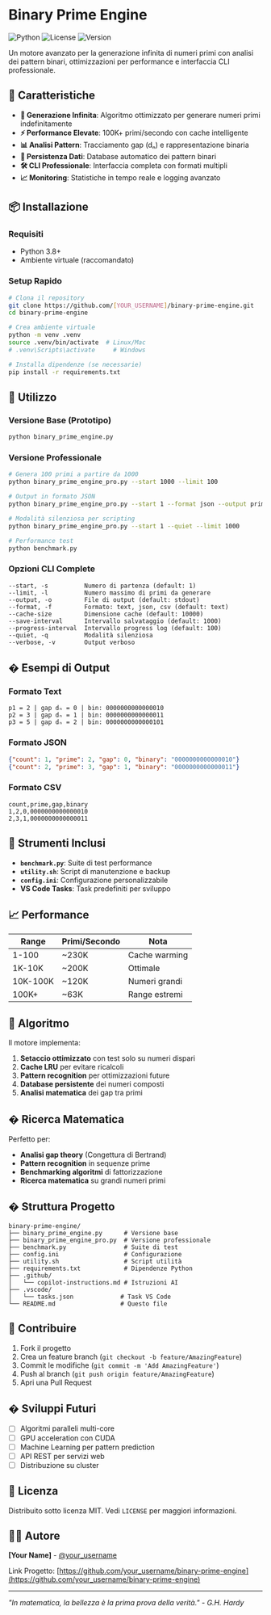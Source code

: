 # Binary Prime Engine

![Python](https://img.shields.io/badge/python-v3.8+-blue.svg)
![License](https://img.shields.io/badge/license-MIT-green.svg)
![Version](https://img.shields.io/badge/version-2.0-orange.svg)

Un motore avanzato per la generazione infinita di numeri primi con analisi dei pattern binari, ottimizzazioni per performance e interfaccia CLI professionale.

## 🚀 Caratteristiche

- **🔢 Generazione Infinita**: Algoritmo ottimizzato per generare numeri primi indefinitamente
- **⚡ Performance Elevate**: 100K+ primi/secondo con cache intelligente
- **📊 Analisi Pattern**: Tracciamento gap (dₙ) e rappresentazione binaria
- **💾 Persistenza Dati**: Database automatico dei pattern binari
- **🛠️ CLI Professionale**: Interfaccia completa con formati multipli
- **📈 Monitoring**: Statistiche in tempo reale e logging avanzato

## 📦 Installazione

### Requisiti
- Python 3.8+
- Ambiente virtuale (raccomandato)

### Setup Rapido
```bash
# Clona il repository
git clone https://github.com/[YOUR_USERNAME]/binary-prime-engine.git
cd binary-prime-engine

# Crea ambiente virtuale
python -m venv .venv
source .venv/bin/activate  # Linux/Mac
# .venv\Scripts\activate     # Windows

# Installa dipendenze (se necessarie)
pip install -r requirements.txt
```

## 🎯 Utilizzo

### Versione Base (Prototipo)
```bash
python binary_prime_engine.py
```

### Versione Professionale
```bash
# Genera 100 primi a partire da 1000
python binary_prime_engine_pro.py --start 1000 --limit 100

# Output in formato JSON
python binary_prime_engine_pro.py --start 1 --format json --output primes.json

# Modalità silenziosa per scripting
python binary_prime_engine_pro.py --start 1 --quiet --limit 1000

# Performance test
python benchmark.py
```

### Opzioni CLI Complete
```
--start, -s          Numero di partenza (default: 1)
--limit, -l          Numero massimo di primi da generare
--output, -o         File di output (default: stdout)
--format, -f         Formato: text, json, csv (default: text)
--cache-size         Dimensione cache (default: 10000)
--save-interval      Intervallo salvataggio (default: 1000)
--progress-interval  Intervallo progress log (default: 100)
--quiet, -q          Modalità silenziosa
--verbose, -v        Output verboso
```

## � Esempi di Output

### Formato Text
```
p1 = 2 | gap dₙ = 0 | bin: 0000000000000010
p2 = 3 | gap dₙ = 1 | bin: 0000000000000011
p3 = 5 | gap dₙ = 2 | bin: 0000000000000101
```

### Formato JSON
```json
{"count": 1, "prime": 2, "gap": 0, "binary": "0000000000000010"}
{"count": 2, "prime": 3, "gap": 1, "binary": "0000000000000011"}
```

### Formato CSV
```csv
count,prime,gap,binary
1,2,0,0000000000000010
2,3,1,0000000000000011
```

## 🔧 Strumenti Inclusi

- **`benchmark.py`**: Suite di test performance
- **`utility.sh`**: Script di manutenzione e backup
- **`config.ini`**: Configurazione personalizzabile
- **VS Code Tasks**: Task predefiniti per sviluppo

## 📈 Performance

| Range | Primi/Secondo | Nota |
|-------|---------------|------|
| 1-100 | ~230K | Cache warming |
| 1K-10K | ~200K | Ottimale |
| 10K-100K | ~120K | Numeri grandi |
| 100K+ | ~63K | Range estremi |

## 🧮 Algoritmo

Il motore implementa:
1. **Setaccio ottimizzato** con test solo su numeri dispari
2. **Cache LRU** per evitare ricalcoli
3. **Pattern recognition** per ottimizzazioni future
4. **Database persistente** dei numeri composti
5. **Analisi matematica** dei gap tra primi

## � Ricerca Matematica

Perfetto per:
- **Analisi gap theory** (Congettura di Bertrand)
- **Pattern recognition** in sequenze prime
- **Benchmarking algoritmi** di fattorizzazione
- **Ricerca matematica** su grandi numeri primi

## � Struttura Progetto

```
binary-prime-engine/
├── binary_prime_engine.py      # Versione base
├── binary_prime_engine_pro.py  # Versione professionale
├── benchmark.py                # Suite di test
├── config.ini                  # Configurazione
├── utility.sh                  # Script utilità
├── requirements.txt            # Dipendenze Python
├── .github/
│   └── copilot-instructions.md # Istruzioni AI
├── .vscode/
│   └── tasks.json             # Task VS Code
└── README.md                  # Questo file
```

## 🤝 Contribuire

1. Fork il progetto
2. Crea un feature branch (`git checkout -b feature/AmazingFeature`)
3. Commit le modifiche (`git commit -m 'Add AmazingFeature'`)
4. Push al branch (`git push origin feature/AmazingFeature`)
5. Apri una Pull Request

## � Sviluppi Futuri

- [ ] Algoritmi paralleli multi-core
- [ ] GPU acceleration con CUDA
- [ ] Machine Learning per pattern prediction
- [ ] API REST per servizi web
- [ ] Distribuzione su cluster

## 📄 Licenza

Distribuito sotto licenza MIT. Vedi `LICENSE` per maggiori informazioni.

## 👨‍💻 Autore

**[Your Name]** - [@your_username](https://github.com/your_username)

Link Progetto: [https://github.com/your_username/binary-prime-engine](https://github.com/your_username/binary-prime-engine)

---

*"In matematica, la bellezza è la prima prova della verità." - G.H. Hardy*
